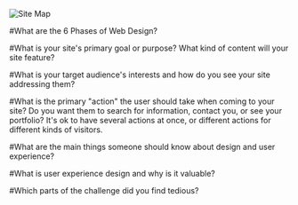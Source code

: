 ![Site Map](/phase-0/week-2/imgs/sitemap.jpg)

#What are the 6 Phases of Web Design?

#What is your site's primary goal or purpose? What kind of content will your site feature?

#What is your target audience's interests and how do you see your site addressing them?

#What is the primary "action" the user should take when coming to your site? Do you want them to search for information, contact you, or see your portfolio? It's ok to have several actions at once, or different actions for different kinds of visitors.

#What are the main things someone should know about design and user experience?

#What is user experience design and why is it valuable?
 
#Which parts of the challenge did you find tedious?